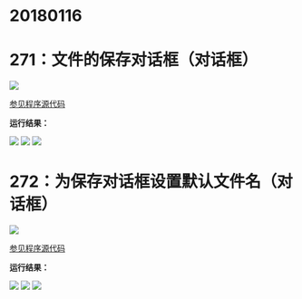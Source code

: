 # 20180116

# 271：文件的保存对话框（对话框）

<img src="http://image.renkaigis.com/keepcoding/2018011601.png">

<a href="https://github.com/renkaigis/KeepCoding/tree/master/2018/01/16" target="_blank">参见程序源代码</a>

**运行结果：**

<img src="http://image.renkaigis.com/keepcoding/2018011602.png">
<img src="http://image.renkaigis.com/keepcoding/2018011603.png">
<img src="http://image.renkaigis.com/keepcoding/2018011604.png">

# 272：为保存对话框设置默认文件名（对话框）

<img src="http://image.renkaigis.com/keepcoding/2018011605.png">

<a href="https://github.com/renkaigis/KeepCoding/tree/master/2018/01/16" target="_blank">参见程序源代码</a>

**运行结果：**

<img src="http://image.renkaigis.com/keepcoding/2018011606.png">
<img src="http://image.renkaigis.com/keepcoding/2018011607.png">
<img src="http://image.renkaigis.com/keepcoding/2018011608.png">